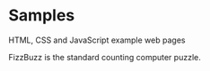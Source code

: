 Samples
=======

HTML, CSS and JavaScript example web pages

FizzBuzz is the standard counting computer puzzle.
